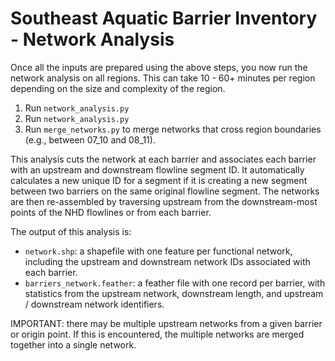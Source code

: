 # Southeast Aquatic Barrier Inventory - Network Analysis

Once all the inputs are prepared using the above steps, you now run the network analysis on all regions.
This can take 10 - 60+ minutes per region depending on the size and complexity of the region.

1. Run `network_analysis.py`
2. Run `network_analysis.py`
3. Run `merge_networks.py` to merge networks that cross region boundaries (e.g., between 07_10 and 08_11).

This analysis cuts the network at each barrier and associates each barrier with an upstream and downstream flowline segment ID. It automatically calculates a new unique ID for a segment if it is creating a new segment between two barriers on the same original flowline segment. The networks are then re-assembled by traversing upstream from the downstream-most points of the NHD flowlines or from each barrier.

The output of this analysis is:

-   `network.shp`: a shapefile with one feature per functional network, including the upstream and downstream network IDs associated with each barrier.
-   `barriers_network.feather`: a feather file with one record per barrier, with statistics from the upstream network, downstream length, and upstream / downstream network identifiers.

IMPORTANT: there may be multiple upstream networks from a given barrier or origin point. If this is encountered, the multiple networks
are merged together into a single network.
